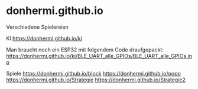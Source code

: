 # donhermi.github.io

Verschiedene Spielereien

KI
https://donhermi.github.io/ki

Man braucht noch ein ESP32 mit folgendem Code draufgepackt:
https://donhermi.github.io/ki/BLE_UART_alle_GPIOs/BLE_UART_alle_GPIOs.ino

Spiele
https://donhermi.github.io/block
https://donhermi.github.io/popo
https://donhermi.github.io/Strategie
https://donhermi.github.io/Strategie2